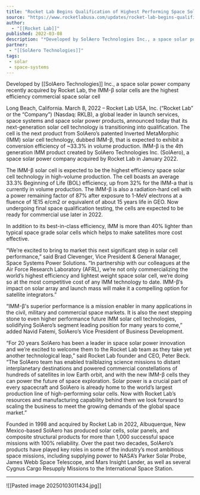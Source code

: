 ```yaml
---
title: "Rocket Lab Begins Qualification of Highest Performing Space Solar Cell Technology "
source: "https://www.rocketlabusa.com/updates/rocket-lab-begins-qualification-of-highest-performing-space-solar-cell-technology/"
author:
  - "[[Rocket Lab]]"
published: 2022-03-08
description: "*Developed by SolAero Technologies Inc., a space solar power company recently acquired by Rocket Lab, the IMM-β solar cells are the highest efficiency commercial space solar cell*"
partner:
 - "[[SolAero Technologies]]"
tags:
 - solar
 - space-systems
---
```


Developed by [[SolAero Technologies]] Inc., a space solar power company recently acquired by Rocket Lab, the IMM-β solar cells are the highest efficiency commercial space solar cell

Long Beach, California. March 8, 2022 – Rocket Lab USA, Inc. (“Rocket Lab” or the “Company”) (Nasdaq: RKLB), a global leader in launch services, space systems and space solar power products, announced today that its next-generation solar cell technology is transitioning into qualification. The cell is the next product from SolAero’s patented Inverted MetaMorphic (IMM) solar cell technology, dubbed IMM-β, that is expected to exhibit a conversion efficiency of ~33.3% in volume production.  IMM-β is the 4th generation IMM product created by SolAero Technologies Inc. (SolAero), a space solar power company acquired by Rocket Lab in January 2022.

The IMM-β solar cell is expected to be the highest efficiency space solar cell technology in high-volume production. The cell boasts an average 33.3% Beginning of Life (BOL) efficiency, up from 32% for the IMM-a that is currently in volume production.  The IMM-β is also a radiation-hard cell with a power remaining factor of 87% after exposure to 1-MeV electrons at a fluence of 1E15 e/cm2 or equivalent of about 15 years life in GEO. Now undergoing final space qualification testing, the cells are expected to be ready for commercial use later in 2022. 

In addition to its best-in-class efficiency, IMM is more than 40% lighter than typical space grade solar cells which helps to make satellites more cost effective.

“We’re excited to bring to market this next significant step in solar cell performance,” said Brad Clevenger, Vice President & General Manager, Space Systems Power Solutions. “In partnership with our colleagues at the Air Force Research Laboratory (AFRL), we’re not only commercializing the world’s highest efficiency and lightest weight space solar cell, we’re doing so at the most competitive cost of any IMM technology to date. IMM-β‘s impact on solar array and launch mass will make it a compelling option for satellite integrators.” 

“IMM-β’s superior performance is a mission enabler in many applications in the civil, military and commercial space markets.  It is also the next stepping stone to even higher performance future IMM solar cell technologies, solidifying SolAero’s segment leading position for many years to come,” added Navid Fatemi, SolAero’s Vice President of Business Development.

“For 20 years SolAero has been a leader in space solar power innovation and we’re excited to welcome them to the Rocket Lab team as they take yet another technological leap,” said Rocket Lab founder and CEO, Peter Beck. “The SolAero team has enabled trailblazing science missions to distant interplanetary destinations and powered commercial constellations of hundreds of satellites in low Earth orbit, and with the new IMM-β cells they can power the future of space exploration. Solar power is a crucial part of every spacecraft and SolAero is already home to the world’s largest production line of high-performing solar cells. Now with Rocket Lab’s resources and manufacturing capability behind them we look forward to scaling the business to meet the growing demands of the global space market.”

Founded in 1998 and acquired by Rocket Lab in 2022, Albuquerque, New Mexico-based SolAero has produced solar cells, solar panels, and composite structural products for more than 1,000 successful space missions with 100% reliability.  Over the past two decades, SolAero’s products have played key roles in some of the industry’s most ambitious space missions, including supplying power to NASA’s Parker Solar Probe, James Webb Space Telescope, and Mars Insight Lander, as well as several Cygnus Cargo Resupply Missions to the International Space Station.

---

![[Pasted image 20250103011434.jpg]]